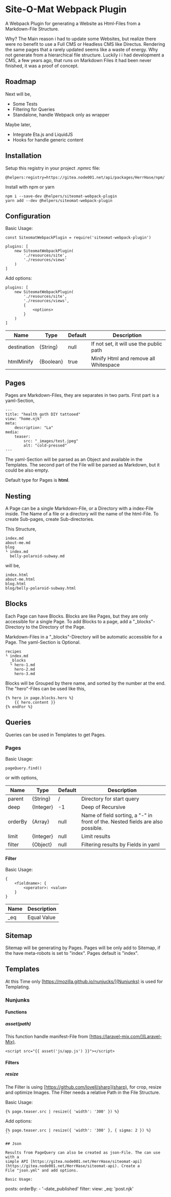 # Site-O-Mat Webpack Plugin

A Webpack Plugin for generating a Website as Html-Files from a Markdown-File Structure.

Why? The Main reason i had to update some Websites, but realize there were no benefit
to use a Full CMS or Headless CMS like Directus. Rendering the same pages that a rarely updated
seems like a waste of energy. Why not generate from a hierarchical file structure. Luckily i
i had development a CMS, a few years ago, that runs on Markdown Files it had been never
finished, it was a proof of concept.

## Roadmap

Next will be,

* Some Tests
* Filtering for Queries
* Standalone, handle Webpack only as wrapper

Maybe later,

* Integrate Eta.js and LiquidJS
* Hooks for handle generic content

## Installation

Setup this registry in your project .npmrc file:

```
@helpers:registry=https://gitea.node001.net/api/packages/HerrHase/npm/
```

Install with npm or yarn

```
npm i --save-dev @helpers/siteomat-webpack-plugin
yarn add --dev @helpers/siteomat-webpack-plugin
```

## Configuration

Basic Usage:

```
const SiteomatWebpackPlugin = require('siteomat-webpack-plugin')

plugins: [
    new SiteomatWebpackPlugin(
        './resources/site',
        './resources/views'
    )
]
```

Add options:

```
plugins: [
    new SiteomatWebpackPlugin(
        './resources/site',
        './resources/views',
        {
            <options>
        }
    )
]
```

| Name        | Type      | Default | Description |
|-------------|-----------|---------|-------------|
| destination | {String}  | null    | If not set, it will use the public path |
| htmlMinify  | {Boolean} | true    | Minify Html and remove all Whitespace |

## Pages

Pages are Markdown-Files, they are separates in two parts. First part is a yaml-Section,

```
---
title: "health goth DIY tattooed"
view: "home.njk"
meta:
    description: "La"
media:
    teaser:
        src: "_images/test.jpeg"
        alt: "cold-pressed"
---
```

The yaml-Section will be parsed as an Object and available in the Templates. The
second part of the File will be parsed as Markdown, but it could be also empty.

Default type for Pages is **html**.

## Nesting

A Page can be a single Markdown-File, or a Directory with a index-File inside.
The Name of a file or a directory will the name of the html-File. To create Sub-pages,
create Sub-directories.

This Structure,

```
index.md
about-me.md
blog
└ index.md
  belly-polaroid-subway.md
```

will be,

```
index.html
about-me.html
blog.html
blog/belly-polaroid-subway.html
```

## Blocks

Each Page can have Blocks. Blocks are like Pages, but they are only accessible
for a single Page. To add Blocks to a page, add a "_blocks"-Directory
to the Directory of the Page.

Markdown-Files in a "_blocks"-Directory will be automatic accessible for a Page. The yaml-Section is Optional.

```
recipes
└ index.md
  _blocks
  └ hero-1.md
    hero-2.md
    hero-3.md
```

Blocks will be Grouped by there name, and sorted by the number at the end. The "hero"-Files
can be used like this,

```
{% hero in page.blocks.hero %}
    {{ hero.content }}
{% endFor %}
```

## Queries

Queries can be used in Templates to get Pages.

### Pages

Basic Usage:

```
pageQuery.find()
```

or with options,

| Name        | Type      | Default | Description |
|-------------|-----------|---------|-------------|
| parent      | {String}  | /       | Directory for start query |
| deep        | {Integer} | -1      | Deep of Recursive |
| orderBy     | {Array}   | null    | Name of field sorting, a "-" in front of the. Nested fields are also possible. |
| limit       | {Integer} | null    | Limit results |
| filter      | {Object}  | null    | Filtering results by Fields in yaml |

#### Filter

Basic Usage:

```
{
    <fieldname>: {
        <operator>: <value>
    }
}
```

| Name        | Description |
|-------------|-------------|
| _eq         | Equal Value |

## Sitemap

Sitemap will be generating by Pages. Pages will be only add to Sitemap, if the have meta-robots is set
to "index". Pages default is "index".

## Templates

At this Time only [https://mozilla.github.io/nunjucks/](Nunjunks) is used for Templating.

### Nunjunks

#### Functions

##### asset(path)

This function handle manifest-File from [https://laravel-mix.com/](Laravel-Mix).

```
<script src="{{ asset('js/app.js') }}"></script>
```

#### Filters

##### resize

The Filter is using [https://github.com/lovell/sharp](sharp), for crop, resize and
optimize Images. The Filter needs a relative Path in the File Structure.

Basic Usage:

```
{% page.teaser.src | resize({ 'width': '300' }) %}
```

Add options:

```
{% page.teaser.src | resize({ 'width': '300' }, { sigma: 2 }) %}
``

## Json

Results from PageQuery can also be created as json-File. The can use with a
simple API [https://gitea.node001.net/HerrHase/siteomat-api](https://gitea.node001.net/HerrHase/siteomat-api). Create a
File "json.yml" and add options. 

Basic Usage:

```
posts:
    orderBy:
        - '-date_published'
    filter:
        view:
            _eq: 'post.njk'
```
